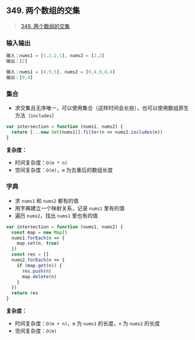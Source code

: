 ## 349. 两个数组的交集

> [349. 两个数组的交集](https://leetcode-cn.com/problems/intersection-of-two-arrays/)

### 输入输出

```js
输入：nums1 = [1,2,2,1], nums2 = [2,2]
输出：[2]

输入：nums1 = [4,9,5], nums2 = [9,4,9,8,4]
输出：[9,4]
```

### 集合

- 求交集且无序唯一，可以使用集合（这样时间会长些），也可以使用数组原生方法（`includes`）

```js
var intersection = function (nums1, nums2) {
  return [...new Set(nums1)].filter(n => nums2.includes(n))
}
```

**复杂度：**

- 时间复杂度：`O(m * n)`
- 空间复杂度：`O(m)`，`m` 为去重后的数组长度

### 字典

- 求 `nums1` 和 `nums2` 都有的值
- 用字典建立一个映射关系，记录 `nums1` 里有的值
- 遍历 `nums2`，找出 `nums1` 里也有的值

```js
var intersection = function (nums1, nums2) {
  const map = new Map()
  nums1.forEach(n => {
    map.set(n, true)
  })
  const res = []
  nums2.forEach(n => {
    if (map.get(n)) {
      res.push(n)
      map.delete(n)
    }
  })
  return res
}
```

**复杂度：**

- 时间复杂度：`O(m + n)`，`m` 为 `nums1` 的长度，`n` 为 `nums2` 的长度
- 空间复杂度：`O(m)`